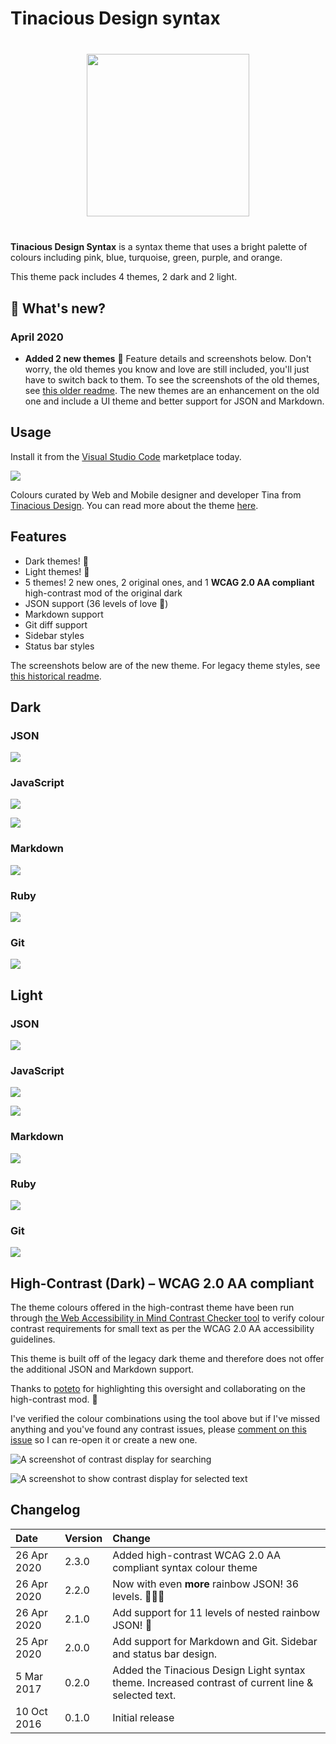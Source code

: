 # Tinacious Design syntax

<img src="icon.png" style="width: 260px; display: block; margin: 40px auto;" width="260px" />

**Tinacious Design Syntax** is a syntax theme that uses a bright palette of colours including pink, blue, turquoise, green, purple, and orange.

This theme pack includes 4 themes, 2 dark and 2 light.


## 🔆 What's new?

### April 2020

- **Added 2 new themes**  🌈 Feature details and screenshots below. Don't worry, the old themes you know and love are still included, you'll just have to switch back to them. To see the screenshots of the old themes, see [this older readme](https://github.com/tinacious/vscode-tinacious-design-syntax/tree/3758ccde534b40f80e869100bdfdcd657ec2f5a0). The new themes are an enhancement on the old one and include a UI theme and better support for JSON and Markdown.


## Usage

Install it from the [Visual Studio Code](https://marketplace.visualstudio.com/items?itemName=tinaciousdesign.theme-tinaciousdesign) marketplace today.

![](images/tinacious-design-syntax-swatches.png)

Colours curated by Web and Mobile designer and developer Tina from [Tinacious Design](http://tinaciousdesign.com). You can read more about the theme [here](https://tinaciousdesign.com/portfolio/visual-studio-code-theme/).


## Features

- Dark themes! 🌚
- Light themes! 🌝
- 5 themes! 2 new ones, 2 original ones, and 1 **WCAG 2.0 AA compliant** high-contrast mod of the original dark
- JSON support (36 levels of love 🌈)
- Markdown support
- Git diff support
- Sidebar styles
- Status bar styles

The screenshots below are of the new theme. For legacy theme styles, see [this historical readme](https://github.com/tinacious/vscode-tinacious-design-syntax/tree/3758ccde534b40f80e869100bdfdcd657ec2f5a0).


## Dark

### JSON

![](images/json-36-dark.png)


### JavaScript

![](images/javascript-dark-2.png)

![](images/javascript-dark.png)


### Markdown

![](images/markdown-dark.png)


### Ruby

![](images/ruby-dark.png)


### Git

![](images/git-dark.png)


## Light

### JSON

![](images/json-36-light.png)


### JavaScript

![](images/javascript-light-2.png)

![](images/javascript-light.png)


### Markdown

![](images/markdown-light.png)


### Ruby

![](images/ruby-light.png)


### Git

![](images/git-light.png)


## High-Contrast (Dark) – WCAG 2.0 AA compliant

The theme colours offered in the high-contrast theme have been run through [the Web Accessibility in Mind Contrast Checker tool](https://webaim.org/resources/contrastchecker/) to verify colour contrast requirements for small text as per the WCAG 2.0 AA accessibility guidelines.

This theme is built off of the legacy dark theme and therefore does not offer the additional JSON and Markdown support.

Thanks to [poteto](https://github.com/poteto) for highlighting this oversight and collaborating on the high-contrast mod. 🚀

I've verified the colour combinations using the tool above but if I've missed anything and you've found any contrast issues, please [comment on this issue](https://github.com/tinacious/vscode-tinacious-design-syntax/issues/12) so I can re-open it or create a new one.

![A screenshot of contrast display for searching](images/high-contrast-search.png)

![A screenshot to show contrast display for selected text](images/high-contrast-selection.png)



## Changelog

| Date        | Version | Change                                                                                             |
|:------------|:--------|:---------------------------------------------------------------------------------------------------|
| 26 Apr 2020 | 2.3.0   | Added high-contrast WCAG 2.0 AA compliant syntax colour theme                                      |
| 26 Apr 2020 | 2.2.0   | Now with even **more** rainbow JSON! 36 levels.   🌈🌈🌈                                              |
| 26 Apr 2020 | 2.1.0   | Add support for 11 levels of nested rainbow JSON! 🌈                                                |
| 25 Apr 2020 | 2.0.0   | Add support for Markdown and Git. Sidebar and status bar design.                                   |
| 5 Mar 2017  | 0.2.0   | Added the Tinacious Design Light syntax theme. Increased contrast of current line & selected text. |
| 10 Oct 2016 | 0.1.0   | Initial release                                                                                    |
